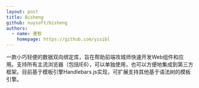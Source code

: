 ```yaml
---
layout: post
title: Bisheng
github: nuysoft/bisheng
authors:
  - name: 墨智
    homepage: https://github.com/yisibl
---
```


一款小巧轻便的数据双向绑定库，旨在帮助前端攻城师快速开发Web组件和应用。支持所有主流浏览器（包括IE6），可以单独使用，也可以方便地集成到第三方框架。目前基于模板引擎Handlebars.js实现，可扩展支持其他基于语法树的模板引擎。
